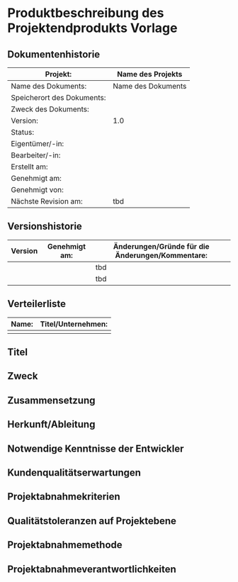# Produktbeschreibung des Projektendprodukts Vorlage

## Dokumentenhistorie
|    Projekt:                      |    Name des Projekts     |
|----------------------------------|--------------------------|
|    Name des Dokuments:           |    Name des Dokuments    |
|    Speicherort des Dokuments:    |                          |
|    Zweck des Dokuments:          |                          |
|    Version:                      |    1.0                   |
|    Status:                       |                          |
|    Eigentümer/-in:               |                          |
|    Bearbeiter/-in:               |                          |
|    Erstellt am:                  |                          |
|    Genehmigt am:                 |                          |
|    Genehmigt von:                |                          |
|    Nächste Revision am:          |    tbd                   |


## Versionshistorie
|   Version     |   Genehmigt am:   |   Änderungen/Gründe für die Änderungen/Kommentare: |
|---------------|-------------------|----------------------------------------------------|
|   |   | tbd  |
|   |   | tbd  |

## Verteilerliste
|    Name:                      |    Titel/Unternehmen:     |
|-------------------------------|---------------------------|
|  |  |  |


## Titel

## Zweck

## Zusammensetzung

## Herkunft/Ableitung

## Notwendige Kenntnisse der Entwickler

## Kundenqualitätserwartungen

## Projektabnahmekriterien

## Qualitätstoleranzen auf Projektebene

## Projektabnahmemethode

## Projektabnahmeverantwortlichkeiten
